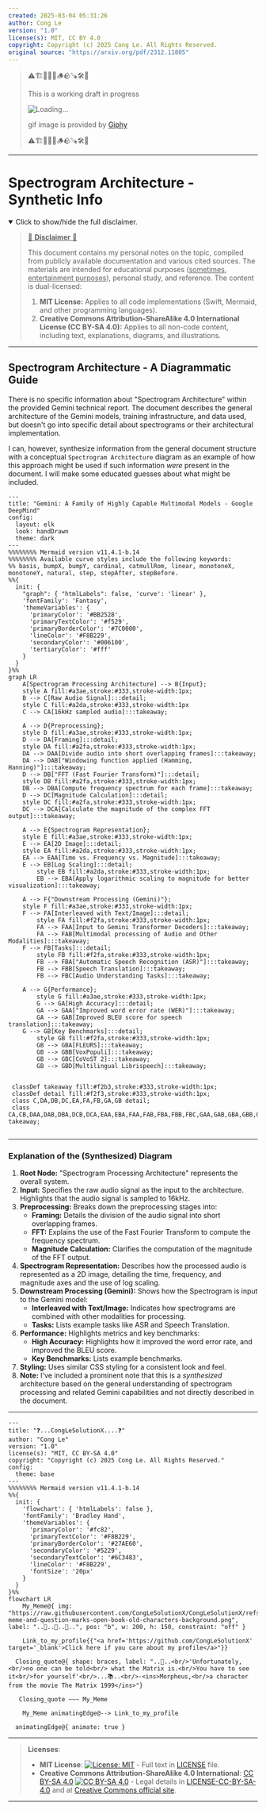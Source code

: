 ```yaml
---
created: 2025-03-04 05:31:26
author: Cong Le
version: "1.0"
license(s): MIT, CC BY 4.0
copyright: Copyright (c) 2025 Cong Le. All Rights Reserved.
original source: "https://arxiv.org/pdf/2312.11805"
---
```


> ⚠️🏗️🚧🦺🧱🪵🪨🪚🛠️👷
> 
> This is a working draft in progress
> 
> ![Loading...](https://media0.giphy.com/media/v1.Y2lkPTc5MGI3NjExYTFkc2hhaHlrazRiZXZ6cnBlbzdpd2hmZm40MHQ4aXQyOWhpend6dCZlcD12MV9pbnRlcm5hbF9naWZfYnlfaWQmY3Q9Zw/3ov9jWs5B1NI2voeuk/giphy.gif)
>
> gif image is provided by [Giphy](https://giphy.com)
> 
> ⚠️🏗️🚧🦺🧱🪵🪨🪚🛠️👷


----


# Spectrogram Architecture - Synthetic Info
<details open>
<summary>Click to show/hide the full disclaimer.</summary>
   
> <ins>📢 **Disclaimer** 🚨</ins>
>
> This document contains my personal notes on the topic,
> compiled from publicly available documentation and various cited sources.
> The materials are intended for educational purposes (<ins>sometimes, entertainment purposes</ins>), personal study, and reference.
> The content is dual-licensed:
> 1. **MIT License:** Applies to all code implementations (Swift, Mermaid, and other programming languages).
> 2. **Creative Commons Attribution-ShareAlike 4.0 International License (CC BY-SA 4.0):** Applies to all non-code content, including text, explanations, diagrams, and illustrations.

</details>

---


## Spectrogram Architecture - A Diagrammatic Guide 


There is no specific information about "Spectrogram Architecture" within the provided Gemini technical report. The document describes the general architecture of the Gemini models, training infrastructure, and data used, but doesn't go into specific detail about spectrograms or their architectural implementation. 

I can, however, synthesize information from the general document structure with a conceptual `Spectrogram Architecture` diagram as an example of how this approach might be used if such information *were* present in the document. I will make some educated guesses about what might be included.

```mermaid
---
title: "Gemini: A Family of Highly Capable Multimodal Models - Google DeepMind"
config:
  layout: elk
  look: handDrawn
  theme: dark
---
%%%%%%%% Mermaid version v11.4.1-b.14
%%%%%%%% Available curve styles include the following keywords:
%% basis, bumpX, bumpY, cardinal, catmullRom, linear, monotoneX, monotoneY, natural, step, stepAfter, stepBefore.
%%{
  init: {
    "graph": { "htmlLabels": false, 'curve': 'linear' },
    'fontFamily': 'Fantasy',
    'themeVariables': {
      'primaryColor': '#BB2528',
      'primaryTextColor': '#f529',
      'primaryBorderColor': '#7C0000',
      'lineColor': '#F8B229',
      'secondaryColor': '#006100',
      'tertiaryColor': '#fff'
    }
  }
}%%
graph LR
    A[Spectrogram Processing Architecture] --> B{Input};
    style A fill:#a3ae,stroke:#333,stroke-width:1px;
    B --> C[Raw Audio Signal]:::detail;
    style C fill:#a2da,stroke:#333,stroke-width:1px
    C --> CA[16kHz sampled audio]:::takeaway;
    
    A --> D{Preprocessing};
    style D fill:#a3ae,stroke:#333,stroke-width:1px;
    D --> DA[Framing]:::detail;
    style DA fill:#a2fa,stroke:#333,stroke-width:1px;
    DA --> DAA[Divide audio into short overlapping frames]:::takeaway;
    DA --> DAB["Windowing function applied (Hamming, Hanning)"]:::takeaway;
    D --> DB["FFT (Fast Fourier Transform)"]:::detail;
    style DB fill:#a2fa,stroke:#333,stroke-width:1px;
    DB --> DBA[Compute frequency spectrum for each frame]:::takeaway;
    D --> DC[Magnitude Calculation]:::detail;
    style DC fill:#a2fa,stroke:#333,stroke-width:1px;
    DC --> DCA[Calculate the magnitude of the complex FFT output]:::takeaway;

    A --> E{Spectrogram Representation};
    style E fill:#a3ae,stroke:#333,stroke-width:1px;
    E --> EA[2D Image]:::detail;
    style EA fill:#a2da,stroke:#333,stroke-width:1px;
    EA --> EAA[Time vs. Frequency vs. Magnitude]:::takeaway;
    E --> EB[Log Scaling]:::detail;
        style EB fill:#a2da,stroke:#333,stroke-width:1px;
        EB --> EBA[Apply logarithmic scaling to magnitude for better visualization]:::takeaway;

    A --> F{"Downstream Processing (Gemini)"};
    style F fill:#a3ae,stroke:#333,stroke-width:1px;
    F --> FA[Interleaved with Text/Image]:::detail;
        style FA fill:#f2fa,stroke:#333,stroke-width:1px;
        FA --> FAA[Input to Gemini Transformer Decoders]:::takeaway;
        FA --> FAB[Multimodal processing of Audio and Other Modalities]:::takeaway;
    F --> FB[Tasks]:::detail;
        style FB fill:#f2fa,stroke:#333,stroke-width:1px;
        FB --> FBA["Automatic Speech Recognition (ASR)"]:::takeaway;
        FB --> FBB[Speech Translation]:::takeaway;
        FB --> FBC[Audio Understanding Tasks]:::takeaway;
    
    A --> G{Performance};
        style G fill:#a3ae,stroke:#333,stroke-width:1px;
        G --> GA[High Accuracy]:::detail;
        GA --> GAA["Improved word error rate (WER)"]:::takeaway;
        GA --> GAB[Improved BLEU score for speech translation]:::takeaway;
    G --> GB[Key Benchmarks]:::detail;
        style GB fill:#f2fa,stroke:#333,stroke-width:1px;
        GB --> GBA[FLEURS]:::takeaway;
        GB --> GBB[VoxPopuli]:::takeaway;
        GB --> GBC[CoVoST 2]:::takeaway;
        GB --> GBD[Multilingual Librispeech]:::takeaway;

    
 classDef takeaway fill:#f2b3,stroke:#333,stroke-width:1px;
 classDef detail fill:#f2f3,stroke:#333,stroke-width:1px;
 class C,DA,DB,DC,EA,FA,FB,GA,GB detail;
 class CA,CB,DAA,DAB,DBA,DCB,DCA,EAA,EBA,FAA,FAB,FBA,FBB,FBC,GAA,GAB,GBA,GBB,GBC,GBD takeaway;
 
```

---

### Explanation of the (Synthesized) Diagram

1.  **Root Node:** "Spectrogram Processing Architecture" represents the overall system.
2.  **Input:** Specifies the raw audio signal as the input to the architecture. Highlights that the audio signal is sampled to 16kHz.
3.  **Preprocessing:** Breaks down the preprocessing stages into:
    *   **Framing:** Details the division of the audio signal into short overlapping frames.
    *   **FFT:** Explains the use of the Fast Fourier Transform to compute the frequency spectrum.
    *   **Magnitude Calculation:** Clarifies the computation of the magnitude of the FFT output.
4.  **Spectrogram Representation:** Describes how the processed audio is represented as a 2D image, detailing the time, frequency, and magnitude axes and the use of log scaling.
5.  **Downstream Processing (Gemini):** Shows how the Spectrogram is input to the Gemini model:
    *   **Interleaved with Text/Image:** Indicates how spectrograms are combined with other modalities for processing.
    *   **Tasks:** Lists example tasks like ASR and Speech Translation.
6.  **Performance:** Highlights metrics and key benchmarks:
    *   **High Accuracy:** Highlights how it improved the word error rate, and improved the BLEU score.
    *   **Key Benchmarks:** Lists example benchmarks.
7.  **Styling:** Uses similar CSS styling for a consistent look and feel.
8.  **Note:** I've included a prominent note that this is a *synthesized* architecture based on the general understanding of spectrogram processing and related Gemini capabilities and not directly described in the document.


---

```mermaid
---
title: "❓...CongLeSolutionX....❓"
author: "Cong Le"
version: "1.0"
license(s): "MIT, CC BY-SA 4.0"
copyright: "Copyright (c) 2025 Cong Le. All Rights Reserved."
config:
  theme: base
---
%%%%%%%% Mermaid version v11.4.1-b.14
%%{
  init: {
    'flowchart': { 'htmlLabels': false },
    'fontFamily': 'Bradley Hand',
    'themeVariables': {
      'primaryColor': '#fc82',
      'primaryTextColor': '#F8B229',
      'primaryBorderColor': '#27AE60',
      'secondaryColor': '#5229',
      'secondaryTextColor': '#6C3483',
      'lineColor': '#F8B229',
      'fontSize': '20px'
    }
  }
}%%
flowchart LR
    My_Meme@{ img: "https://raw.githubusercontent.com/CongLeSolutionX/CongLeSolutionX/refs/heads/main/assets/images/My-meme-and-question-marks-open-book-old-characters-background.png", label: "..🙉..👀..📖..", pos: "b", w: 200, h: 150, constraint: "off" }
   
    Link_to_my_profile{{"<a href='https://github.com/CongLeSolutionX' target='_blank'>Click here if you care about my profile</a>"}}

  Closing_quote@{ shape: braces, label: "..👀..<br/>'Unfortunately,<br/>no one can be told<br/> what the Matrix is.<br/>You have to see it<br/>for yourself'<br/>...📚..<br/>-<ins>Morpheus,<br/>a character from the movie The Matrix 1999</ins>"}

   Closing_quote ~~~ My_Meme

    My_Meme animatingEdge@--> Link_to_my_profile
  
  animatingEdge@{ animate: true }

```

---
><b>Licenses</b>:
>
>- <b>MIT License</b>:  [![License: MIT](https://img.shields.io/badge/License-MIT-yellow.svg)](LICENSE) - Full text in [LICENSE](LICENSE) file.
>- <b>Creative Commons Attribution-ShareAlike 4.0 International</b>: [CC BY-SA 4.0](https://creativecommons.org/licenses/by-sa/4.0/) [![CC BY-SA 4.0](https://licensebuttons.net/l/by-sa/4.0/88x31.png)](https://creativecommons.org/licenses/by-sa/4.0/) - Legal details in [LICENSE-CC-BY-SA-4.0](THE_PAST/LICENSE-CC-BY-SA-4.0) and at [Creative Commons official site](https://creativecommons.org/licenses/by-sa/4.0/).
>
---